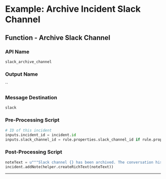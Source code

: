 <!--
    DO NOT MANUALLY EDIT THIS FILE
    THIS FILE IS AUTOMATICALLY GENERATED WITH resilient-sdk codegen
-->

# Example: Archive Incident Slack Channel

## Function - Archive Slack Channel

### API Name
`slack_archive_channel`

### Output Name
``

### Message Destination
`slack`

### Pre-Processing Script
```python
# ID of this incident
inputs.incident_id = incident.id
inputs.slack_channel_id = rule.properties.slack_channel_id if rule.properties.slack_channel_id is not None else inputs.slack_channel_id

```

### Post-Processing Script
```python
noteText = u"""Slack channel {} has been archived. The conversation history has been saved as an attachment.""".format(results.channel)
incident.addNote(helper.createRichText(noteText))
```

---

